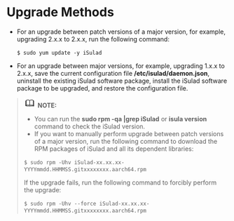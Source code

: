 # Upgrade Methods

-   For an upgrade between patch versions of a major version, for example, upgrading 2.x.x to 2.x.x, run the following command:

    ```
    $ sudo yum update -y iSulad
    ```

-   For an upgrade between major versions, for example, upgrading 1.x.x to 2.x.x, save the current configuration file  **/etc/isulad/daemon.json**, uninstall the existing iSulad software package, install the iSulad software package to be upgraded, and restore the configuration file.

>![](./public_sys-resources/icon-note.gif) **NOTE:**   
>-   You can run the  **sudo rpm -qa |grep iSulad**  or  **isula version**  command to check the iSulad version.  
>-   If you want to manually perform upgrade between patch versions of a major version, run the following command to download the RPM packages of iSulad and all its dependent libraries:  
>    ```  
>    $ sudo rpm -Uhv iSulad-xx.xx.xx-YYYYmmdd.HHMMSS.gitxxxxxxxx.aarch64.rpm  
>    ```  
>    If the upgrade fails, run the following command to forcibly perform the upgrade:  
>    ```  
>    $ sudo rpm -Uhv --force iSulad-xx.xx.xx-YYYYmmdd.HHMMSS.gitxxxxxxxx.aarch64.rpm  
>    ```  

